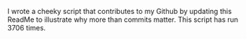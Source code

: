 I wrote a cheeky script that contributes to my Github by updating this ReadMe to illustrate why more than commits matter. This script has run 3706 times.